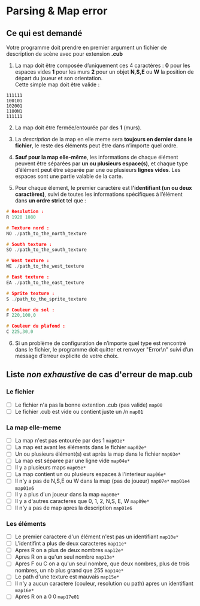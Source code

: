 # Parsing & Map error

## Ce qui est demandé

Votre programme doit prendre en premier argument un fichier de description de scène avec pour extension **.cub**

1. La map doit être composée d’uniquement ces 4 caractères : 
**0** pour les espaces vides
**1** pour les murs
**2** pour un objet
**N,S,E** ou **W** la position de départ du joueur et son orientation.</br>
Cette simple map doit être valide :
```
111111
100101
102001
1100N1
111111
```
2. La map doit être fermée/entourée par des **1** (murs).

3. La *description* de la map en elle meme sera **toujours en dernier dans le fichier**, le reste des éléments peut être dans n’importe quel ordre.

4. **Sauf pour la map elle-même**, les informations de chaque élément peuvent être séparées par **un ou plusieurs espace(s)**, et chaque type d’élément peut être séparée par une ou plusieurs **lignes vides**. Les espaces sont une partie valable de la carte.

5. Pour chaque élement, le premier caractère est **l’identifiant (un ou deux caractères)**, suivi de toutes les informations spécifiques à l’élément dans **un ordre strict** tel que :

```c
# Resolution :
R 1920 1080

# Texture nord :
NO ./path_to_the_north_texture

# South texture :
SO ./path_to_the_south_texture

# West texture :
WE ./path_to_the_west_texture

# East texture :
EA ./path_to_the_east_texture

# Sprite texture :
S ./path_to_the_sprite_texture

# Couleur du sol :
F 220,100,0

# Couleur du plafond :
C 225,30,0
```

6. Si un problème de configuration de n’importe quel type est rencontré dans
le fichier, le programme doit quitter et renvoyer "Error\n" suivi d’un message
d’erreur explicite de votre choix.

## Liste *non exhaustive* de cas d'erreur de map.cub

### Le fichier

- [ ] Le fichier n'a pas la bonne extention .cub (pas valide) ```map00```
- [ ] Le fichier .cub est vide ou contient juste un /n ```map01```

### La map elle-meme

- [ ] La map n'est pas entourée par des 1 ```map01e*```
- [ ] La map est avant les éléments dans le fichier ```map02e*```
- [ ] Un ou plusieurs élément(s) est après la map dans le fichier ```map03e*```
- [ ] La map est séparee par une ligne vide ```map04e*```
- [ ] Il y a plusieurs maps ```map05e*```
- [ ] La map contient un ou plusieurs espaces à l'interieur ```map06e*```
- [ ] Il n'y a pas de N,S,E ou W  dans la map (pas de joueur) ```map07e*``` ```map01e4``` ```map01e6```
- [ ] Il y a plus d'un joueur dans la map ```map08e*```
- [ ] Il y a d'autres caracteres que 0, 1, 2, N,S, E, W ```map09e*```
- [ ] Il n'y a pas de map apres la description ```map01e6```

### Les éléments

- [ ] Le premier caractere d'un élément n'est pas un identifiant ```map10e*```
- [ ] L'identifint a plus de deux caracteres ```map11e*```
- [ ] Apres R on a plus de deux nombres ```map12e*```
- [ ] Apres R on a qu'un seul nombre ```map13e*```
- [ ] Apres F ou C on a qu'un seul nombre, que deux nombres, plus de trois nombres, un nb plus grand que 255 ```map14e*```
- [ ] Le path d'une texture est mauvais ```map15e*```
- [ ] Il n'y a aucun caractere (couleur, resolution ou path) apres un identifiant ```map16e*```
- [ ] Apres R on a 0 0 ```map17e01```